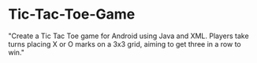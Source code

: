 # Tic-Tac-Toe-Game
"Create a Tic Tac Toe game for Android using Java and XML. Players take turns placing X or O marks on a 3x3 grid, aiming to get three in a row to win."
